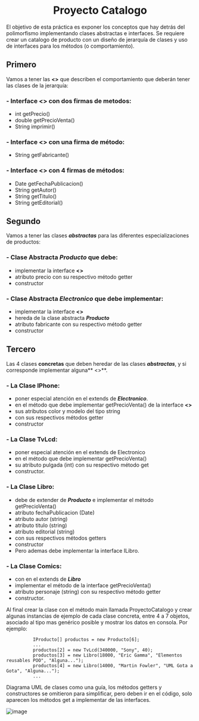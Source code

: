 # <h1 align="center">**Proyecto Catalogo**</h1>

El objetivo de esta práctica es exponer los conceptos que hay detrás del polimorfismo implementando clases abstractas e interfaces.
Se requiere crear un catalogo de producto con un diseño de jerarquía de clases y uso de interfaces para los métodos (o comportamiento).

## <h2>Primero</h2>
Vamos a tener las **<<interfaces>>** que describen el comportamiento que deberán tener las clases de la jerarquía:
### - Interface **<<IProducto>>** con dos firmas de metodos:
   * int getPrecio()
   * double getPrecioVenta()
   * String imprimir()
### - Interface **<<IElectronico>>** con una firma de método:
   * String getFabricante()
### - Interface **<<ILibro>>** con 4 firmas de métodos:
   * Date getFechaPublicacion()
   * String getAutor()
   * String getTitulo()
   * String getEditorial()

## <h2>Segundo</h2>
Vamos a tener las clases **_abstractas_** para las diferentes especializaciones de productos:
### - Clase Abstracta **_Producto_** que debe:
   * implementar la interface **<<IProducto>>**
   * atributo precio con su respectivo método getter
   * constructor
### - Clase Abstracta **_Electronico_** que debe implementar:
   * implementar la interface **<<IElectronico>>**
   * hereda de la clase abstracta **_Producto_**
   * atributo fabricante con su respectivo método getter
   *  constructor
     
## <h2>Tercero</h2>
Las 4 clases **concretas** que deben heredar de las clases **_abstractas_**, y si corresponde implementar alguna** <<interface>>**.
### - La Clase **IPhone**:
   * poner especial atención en el extends de **_Electronico_**.
   * en el método que debe implementar getPrecioVenta() de la interface **<<IProducto>>**
   * sus atributos color y modelo del tipo string
   * con sus respectivos métodos getter
   * constructor
### - La Clase **TvLcd**:
   * poner especial atención en el extends de Electronico
   * en el método que debe implementar getPrecioVenta()
   * su atributo pulgada (int) con su respectivo método get
   * constructor.
### - La Clase **Libro**:
   * debe de extender de **_Producto_** e implementar el método getPrecioVenta()
   * atributo fechaPublicacion (Date)
   * atributo autor (string)
   * atributo titulo (string)
   * atributo editorial (string)
   * con sus respectivos métodos getters
   * constructor
   * Pero ademas debe implementar la interface ILibro.
### - La Clase **Comics**:
   * con en el extends de **_Libro_**
   * implementar el método de la interface getPrecioVenta()
   * atributo personaje (string) con su respectivo método getter
   * constructor.
 
Al final crear la clase con el método main llamada ProyectoCatalogo y crear algunas instancias de ejemplo de cada clase concreta, entre 4 a 7 objetos, asociado al tipo mas genérico posible y mostrar los datos en consola. Por ejemplo:

              IProducto[] productos = new Producto[6];
              ...
              productos[2] = new TvLcd(340000, "Sony", 40);
              productos[3] = new Libro(18000, "Eric Gamma", "Elementos reusables POO", "Alguna...");
              productos[4] = new Libro(14000, "Martin Fowler", "UML Gota a Gota", "Alguna...");
              ...

Diagrama UML de clases como una guía, los métodos getters y constructores se omitieron para simplificar, pero deben ir en el código, solo aparecen los métodos get a implementar de las interfaces.

  ![image](https://github.com/CCrisstian/TAREA_Proyecto_Catalogo_INTERFACES/assets/111469216/cac3d9bf-b4d6-4d0f-a483-6b65ee4b94c0)
